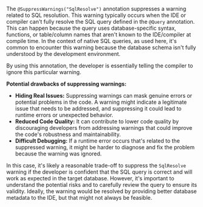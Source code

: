 The `@SuppressWarnings("SqlResolve")` annotation suppresses a warning related to SQL resolution. This warning typically occurs when the IDE or compiler can't fully resolve the SQL query defined in the `@Query` annotation. This can happen because the query uses database-specific syntax, functions, or table/column names that aren't known to the IDE/compiler at compile time. In the context of native SQL queries, as used here, it's common to encounter this warning because the database schema isn't fully understood by the development environment.

By using this annotation, the developer is essentially telling the compiler to ignore this particular warning.

**Potential drawbacks of suppressing warnings:**

*   **Hiding Real Issues:**  Suppressing warnings can mask genuine errors or potential problems in the code. A warning might indicate a legitimate issue that needs to be addressed, and suppressing it could lead to runtime errors or unexpected behavior.
*   **Reduced Code Quality:** It can contribute to lower code quality by discouraging developers from addressing warnings that could improve the code's robustness and maintainability.
*   **Difficult Debugging:** If a runtime error occurs that's related to the suppressed warning, it might be harder to diagnose and fix the problem because the warning was ignored.

In this case, it's likely a reasonable trade-off to suppress the `SqlResolve` warning if the developer is confident that the SQL query is correct and will work as expected in the target database. However, it's important to understand the potential risks and to carefully review the query to ensure its validity.  Ideally, the warning would be resolved by providing better database metadata to the IDE, but that might not always be feasible.